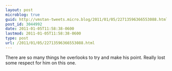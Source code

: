 ```yaml
---
layout: post
microblog: true
guid: http://vmstan-tweets.micro.blog/2011/01/05/22713596366553088.html
post_id: 3044992
date: 2011-01-05T11:58:38-0600
lastmod: 2011-01-05T11:58:38-0600
type: post
url: /2011/01/05/22713596366553088.html
---
```

There are so many things he overlooks to try and make his point. Really lost some respect for him on this one.
